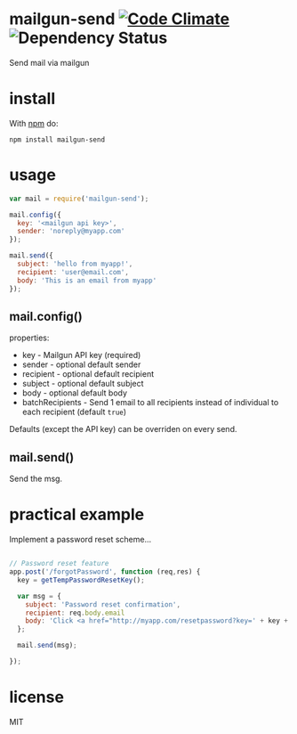 # mailgun-send [![Code Climate](https://codeclimate.com/github/markhuge/node-mailgun-send.png)](https://codeclimate.com/github/markhuge/node-mailgun-send) ![Dependency Status](https://gemnasium.com/markhuge/node-mailgun-send.svg)

Send mail via mailgun

# install

With [npm](https://npmjs.org) do:

```
npm install mailgun-send
```
# usage

``` Javascript
var mail = require('mailgun-send');

mail.config({
  key: '<mailgun api key>',
  sender: 'noreply@myapp.com'
});

mail.send({
  subject: 'hello from myapp!',
  recipient: 'user@email.com',
  body: 'This is an email from myapp'
});
```


## mail.config()

properties:

- key - Mailgun API key (required)
- sender - optional default sender
- recipient - optional default recipient
- subject - optional default subject
- body - optional default body
- batchRecipients - Send 1 email to all recipients instead of individual to each recipient (default `true`)

Defaults (except the API key) can be overriden on every send.


## mail.send()

Send the msg.


# practical example

Implement a password reset scheme...

``` Javascript

// Password reset feature
app.post('/forgotPassword', function (req,res) {
  key = getTempPasswordResetKey();

  var msg = {
    subject: 'Password reset confirmation',
    recipient: req.body.email
    body: 'Click <a href="http://myapp.com/resetpassword?key=' + key + '">here</a> to reset your password'
  };

  mail.send(msg);

});

```

# license

MIT
